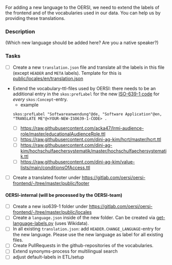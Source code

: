 For adding a new language to the OERSI, we need to extend the labels of the frontend and of the vocabularies used in our data. You can help us by providing these translations.

### Description
(Which new language should be added here? Are you a native speaker?)

### Tasks

* [ ] Create a new `translation.json` file and translate all the labels in this file (except `HEADER` and `META` labels). Template for this is [public/locales/en/translation.json](https://gitlab.com/oersi/oersi-frontend/-/blob/master/public/locales/en/translation.json)
* Extend the vocabulary-ttl-files used by OERSI: there needs to be an additional entry in the `skos:prefLabel` for the new [ISO-639-1 code](https://en.wikipedia.org/wiki/List_of_ISO_639-1_codes) for _every_ `skos:Concept`-entry.
     * example
     ```
     skos:prefLabel "Softwareanwendung"@de, "Software Application"@en, "TRANSLATE ME"@<YOUR-NEW-ISO639-1-CODE> .
     ```
     * [ ] https://raw.githubusercontent.com/acka47/lrmi-audience-role/master/educationalAudienceRole.ttl
     * [ ] https://raw.githubusercontent.com/dini-ag-kim/hcrt/master/hcrt.ttl
     * [ ] https://raw.githubusercontent.com/dini-ag-kim/hochschulfaechersystematik/master/hochschulfaechersystematik.ttl
     * [ ] https://raw.githubusercontent.com/dini-ag-kim/value-lists/main/conditionsOfAccess.ttl
* [ ] Create a translated footer under https://gitlab.com/oersi/oersi-frontend/-/tree/master/public/footer

#### OERSI-internal (will be processed by the OERSI-team)
* [ ] Create a new iso639-1 folder under https://gitlab.com/oersi/oersi-frontend/-/tree/master/public/locales
* [ ] Create a `language.json` inside of the new folder. Can be created via [get-language-labels.py](https://gitlab.com/oersi/oersi-setup/-/tree/master/tools/scripts/get-language-labels.py) (uses Wikidata).
* [ ] In all existing `translation.json`: add `HEADER.CHANGE_LANGUAGE`-entry for the new language. Please use the new language as label for all existing files.
* [ ] Create PullRequests in the github-repositories of the vocabularies.
* [ ] Extend synonyms-process for multilingual search
* [ ] adjust default-labels in ETL/setup

